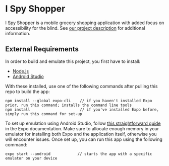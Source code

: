 # I Spy Shopper

I Spy Shopper is a mobile grocery shopping application with added focus on accessibility for the blind. See [our project description](https://github.com/SCCapstone/I_Spy_A-Eye/wiki/Project-Description) for additional information.

## External Requirements
In order to build and emulate this project, you first have to install:
- [Node.js](https://nodejs.org/en/)
- [Android Studio](https://developer.android.com/studio)
  
With these installed, use one of the following commands after pulling this repo to build the app:
```
npm install --global expo-cli    // if you haven't installed Expo prior, run this command; installs the command line tools
npm install                      // if you've installed Expo before, simply run this command for set-up
```
To set up emulation using Android Studio, follow [this straightforward guide](https://docs.expo.dev/workflow/android-studio-emulator/) in the Expo documentation. Make sure to allocate enough memory in your emulator for installing both Expo and the application itself, otherwise you will encounter issues. Once set up, you can run this app using the following command:
```
expo start --android            // starts the app with a specific emulator on your device
```